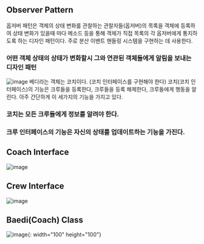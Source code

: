 ## Observer Pattern
옵저버 패턴은 객체의 상태 변화를 관찰하는 관찰자들(옵저버)의 목록을 객체에 등록하여 상태 변화가 있을때 마다 메소드 등을 통해 객체가 직접 목록의 각 옵저버에게 통지하도록 하는 디자인 패턴이다.
주로 분산 이벤트 핸들링 시스템을 구현하는 데 사용한다. 

### 어떤 객체 상태의 상태가 변화할시 그와 연관된 객체들에게 알림을 보내는 디자인 패턴

![image](https://github.com/showhohxc/LearningStudy/assets/98040028/5c920923-c8ce-4828-826f-16962ce2eb6c)
베디라는 객체는 코치이다. (코치 인터페이스를 구현해야 한다)
코치(코치 인터페이스)의 기능은 크루들을 등록한다, 크루들을 등록 해제한다, 크루들에게 행동을 알린다. 아주 간단하게 이 세가지의 기능을 가지고 있다.
### 코치는 모든 크루들에게 정보를 알려야 한다.
### 크루 인터페이스의 기능은 자신의 상태를 업데이트하는 기능을 가진다.

## Coach Interface
![image](https://github.com/showhohxc/LearningStudy/assets/98040028/c7ada712-26ce-4372-aff2-f2f7face4dce)
## Crew Interface
![image](https://github.com/showhohxc/LearningStudy/assets/98040028/4b3d6a33-9aa9-4386-b95b-8ea574fa2923)

## Baedi(Coach) Class
![image](https://github.com/showhohxc/LearningStudy/assets/98040028/43f07494-0141-4837-abab-61a8a94c19f1){: width="100" height="100"}

